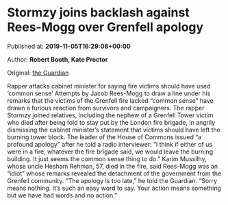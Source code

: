 
# Stormzy joins backlash against Rees-Mogg over Grenfell apology

Published at: **2019-11-05T16:29:08+00:00**

Author: **Robert Booth, Kate Proctor**

Original: [the Guardian](https://www.theguardian.com/uk-news/2019/nov/05/too-late-rees-mogg-faces-furious-backlash-over-grenfell-apology-stormzy)

Rapper attacks cabinet minister for saying fire victims should have used ‘common sense’
Attempts by Jacob Rees-Mogg to draw a line under his remarks that the victims of the Grenfell fire lacked “common sense” have drawn a furious reaction from survivors and campaigners.
The rapper Stormzy joined relatives, including the nephew of a Grenfell Tower victim who died after being told to stay put by the London fire brigade, in angrily dismissing the cabinet minister’s statement that victims should have left the burning tower block.
The leader of the House of Commons issued “a profound apology” after he told a radio interviewer: “I think if either of us were in a fire, whatever the fire brigade said, we would leave the burning building. It just seems the common sense thing to do.”
Karim Mussilhy, whose uncle Hesham Rehman, 57, died in the fire, said Rees-Mogg was an “idiot” whose remarks revealed the detachment of the government from the Grenfell community.
“The apology is too late,” he told the Guardian. “Sorry means nothing. It’s such an easy word to say. Your action means something but we have had words and no action.”

